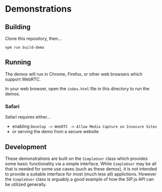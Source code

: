 # Demonstrations

## Building

Clone this repository, then...

```
npm run build-demo
```

## Running

The demos will run in Chrome, Firefox, or other web browsers which support WebRTC.

In your web browser, open the `index.html` file in this directory to run the demos.

### Safari

Safari requires either...
- enabling `Develop -> WebRTC -> Allow Media Capture on Insecure Sites`
- or serving the demo from a secure website

## Development

These demonstrations are built on the `SimpleUser` class which provides some basic
functionality via a simple interface. While `SimpleUser` may be all that is needed
for some use cases (such as these demos), it is not intended to provide a suitable
interface for most (much less all) applictions. However the `SimpleUser` class is
arguably a good example of how the SIP.js API can be utilized generally.
